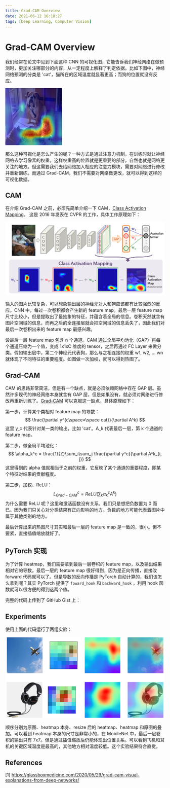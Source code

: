 ```yaml
---
title: Grad-CAM Overview
date: 2021-06-12 16:18:27
tags: [Deep Learning, Computer Vision]
---
```


# Grad-CAM Overview

我们经常在论文中见到下面这种 CNN 的可视化图，它能告诉我们神经网络在做预测时，更加关注哪部分的内容，从一定程度上解释了判定依据。比如下图中，神经网络预测的分类是 'cat'，猫所在的区域温度就显著更高；而狗的位置就没有反应。

<img src="/img/grad-cam/example.jpeg" alt="example" style="zoom:80%;" />

那么这种可视化是怎么产生的呢？一种方式是通过注意力机制，在训练时就让神经网络去学习像素的权重。这样权重高的位置就是更重要的部分，自然也就是网络更关注的地方。但这需要我们去给网络加入相应的注意力模块，需要对网络进行修改并重新训练。而通过 Grad-CAM，我们不需要对网络做更改，就可以得到这样的可视化数据。

## CAM

在介绍 Grad-CAM 之前，必须先简单介绍一下 CAM，[Class Activation Mapping](https://openaccess.thecvf.com/content_cvpr_2016/papers/Zhou_Learning_Deep_Features_CVPR_2016_paper.pdf)。 这是 2016 年发表在 CVPR 的工作，具体工作原理如下：

![cam](/img/grad-cam/cam.png)

输入的图片比较复杂，可以想象输出层的神经元对人和狗应该都有比较强烈的反应。CNN 中，每过一次卷积都会产生新的 feature map。最后一层 feature map 尺寸比较小，但是提取出了最抽象的特征，并蕴含着全局的信息。卷积天然就含有图片空间域的信息，而再之后的全连接层就会把空间域的信息丢失了，因此我们对最后一次卷积出来的 feature map 最感兴趣。

设最后一层 feature map 包含 n 个通道。CAM 通过全局平均池化（GAP）将每个通道压缩为一个值，变成 1x1xC 维度的 tensor，之后再通过 FC Layer 来做分类。假如输出层中，第二个神经元代表狗，那么与之相连接的权重 w1, w2, ... wn 就体现了不同特征的重要程度。如图做一次加权，就可以得到热图了。

## Grad-CAM

CAM 的思路非常简洁，但是有一个缺点，就是必须依赖网络中存在 GAP 层。虽然许多现代的神经网络本身就含有 GAP 层，但是如果没有，就必须对网络进行修改再重新训练了。[Grad-CAM](https://arxiv.org/abs/1610.02391) 可以克服这一缺点，具体原理如下：

第一步，计算某个类相对 feature map 的导数：
$$
\frac{\partial y^{c\space=\space cat}}{\partial A^k}
$$
这里 y_c 代表针对某一类的输出，比如 'cat'。A_k 代表最后一层，第 k 个通道的 feature map。

第二步，做全局平均池化：
$$
\alpha_k^c = \frac{1}{Z}\sum_i\sum_j \frac{\partial y^c}{\partial A^k_{i, j}}
$$
这里得到的 alpha 值就相当于之前的权重，它反映了某个通道的重要程度，即某个特征对结果的贡献程度。

第三步，加权、ReLU：
$$
L^c_{Grad-CAM} = ReLU(\sum_k \alpha_k^c A^k)
$$
为什么需要 ReLU 呢？这里和激活函数没有关系，我们只是想把负数置为 0 而已。因为我们只关心对分类结果有正向影响的地方。负数的地方可能代表着图片中属于其他类别的地方。

最后计算出来的热图尺寸其实和最后一层的 feature map 是一致的，很小。但不要紧，直接插值缩放就好了。

## PyTorch 实现

为了计算 heatmap，我们需要拿到最后一层卷积的 feature map，以及输出结果相对它的导数。最后一层的 feature map 很好得到，因为是正向传播，直接改 forward 代码就可以了。但是导数的反向传播是 PyTorch 自动计算的，我们该怎么拿到呢？其实 PyTorch 提供了 `foward_hook` 和 `backward_hook` ，利用 hook 函数就可以很方便的得到这两个值。

完整的代码上传到了 GitHub Gist 上：

<script src="https://gist.github.com/BeBeBerr/5af065430dece675f2b585f260108998.js"></script>

## Experiments

使用上面的代码运行了两组实验：

<img src="/img/grad-cam/experiment.png" alt="experiment" style="zoom:81%;" />

顺序分别为原图、heatmap 本身、resize 后的 heatmap、heatmap 和原图的叠加。可以看到 heatmap 本身的尺寸是非常小的，在 MobileNet 中，最后一层卷积的输出只有 7x7。但是通过插值缩放后仍能体现出位置关系。可以看到飞机和耳机的关键区域温度是最高的，其他地方相对温度较低。这个实验结果符合直觉。

## References

[1] https://glassboxmedicine.com/2020/05/29/grad-cam-visual-explanations-from-deep-networks/
